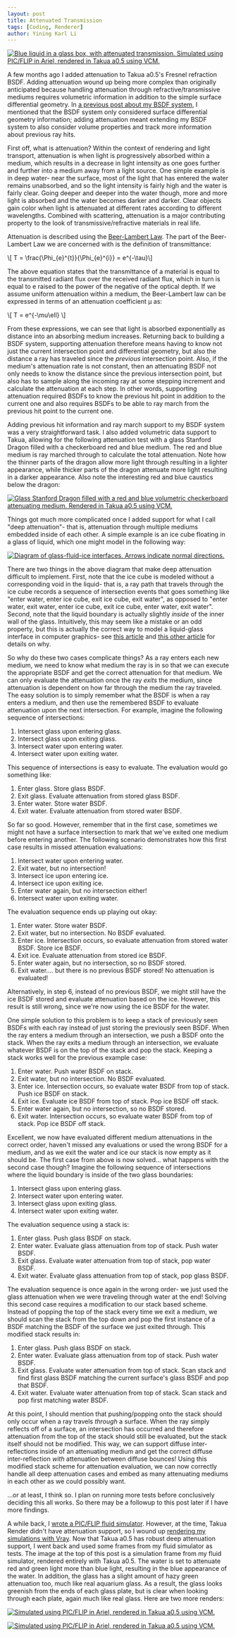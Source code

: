 ```yaml
---
layout: post
title: Attenuated Transmission
tags: [Coding, Renderer]
author: Yining Karl Li
---
```


[![Blue liquid in a glass box, with attenuated transmission. Simulated using PIC/FLIP in Ariel, rendered in Takua a0.5 using VCM.]({{site.url}}/content/images/2015/Jun/preview/fluid.2.jpg)]({{site.url}}/content/images/2015/Jun/fluid.2.png)

A few months ago I added attenuation to Takua a0.5's Fresnel refraction BSDF. Adding attenuation wound up being more complex than originally anticipated because handling attenuation through refractive/transmissive mediums requires volumetric information in addition to the simple surface differential geometry. In [a previous post about my BSDF system](http://blog.yiningkarlli.com/2015/03/bsdf-system.html), I mentioned that the BSDF system only considered surface differential geometry information; adding attenuation meant extending my BSDF system to also consider volume properties and track more information about previous ray hits.

First off, what is attenuation? Within the context of rendering and light transport, attenuation is when light is progressively absorbed within a medium, which results in a decrease in light intensity as one goes further and further into a medium away from a light source. One simple example is in deep water- near the surface, most of the light that has entered the water remains unabsorbed, and so the light intensity is fairly high and the water is fairly clear. Going deeper and deeper into the water though, more and more light is absorbed and the water becomes darker and darker. Clear objects gain color when light is attenuated at different rates according to different wavelengths. Combined with scattering, attenuation is a major contributing property to the look of transmissive/refractive materials in real life.

Attenuation is described using the [Beer-Lambert Law](https://en.wikipedia.org/wiki/Beer%E2%80%93Lambert_law). The part of the Beer-Lambert Law we are concerned with is the definition of transmittance:

<div>\[ T = \frac{\Phi_{e}^{t}}{\Phi_{e}^{i}} = e^{-\tau}\]</div>

The above equation states that the transmittance of a material is equal to the transmitted radiant flux over the received radiant flux, which in turn is equal to e raised to the power of the negative of the optical depth. If we assume uniform attenuation within a medium, the Beer-Lambert law can be expressed in terms of an attenuation coefficient μ as:

<div>\[ T = e^{-\mu\ell} \]</div>

From these expressions, we can see that light is absorbed exponentially as distance into an absorbing medium increases. Returning back to building a BSDF system, supporting attenuation therefore means having to know not just the current intersection point and differential geometry, but also the distance a ray has traveled since the _previous_ intersection point. Also, if the medium's attenuation rate is not constant, then an attenuating BSDF not only needs to know the distance since the previous intersection point, but also has to sample along the incoming ray at some stepping increment and calculate the attenuation at each step. In other words, supporting attenuation required BSDFs to know the previous hit point in addition to the current one and also requires BSDFs to be able to ray march from the previous hit point to the current one.

Adding previous hit information and ray march support to my BSDF system was a very straightforward task. I also added volumetric data support to Takua, allowing for the following attenuation test with a glass Stanford Dragon filled with a checkerboard red and blue medium. The red and blue medium is ray marched through to calculate the total attenuation. Note how the thinner parts of the dragon allow more light through resulting in a lighter appearance, while thicker parts of the dragon attenuate more light resulting in a darker appearance. Also note the interesting red and blue caustics below the dragon:

[![Glass Stanford Dragon filled with a red and blue volumetric checkerboard attenuating medium. Rendered in Takua a0.5 using VCM.]({{site.url}}/content/images/2015/Jun/preview/dragon_vcm.jpg)]({{site.url}}/content/images/2015/Jun/dragon_vcm.png)

Things got much more complicated once I added support for what I call "deep attenuation"- that is, attenuation through multiple mediums embedded inside of each other. A simple example is an ice cube floating in a glass of liquid, which one might model in the following way:

[![Diagram of glass-fluid-ice interfaces. Arrows indicate normal directions.]({{site.url}}/content/images/2015/Jun/preview/fluid_diagram_small.png)]({{site.url}}/content/images/2015/Jun/fluid_diagram.png)

There are two things in the above diagram that make deep attenuation difficult to implement. First, note that the ice cube is modeled without a corresponding void in the liquid- that is, a ray path that travels through the ice cube records a sequence of intersection events that goes something like "enter water, enter ice cube, exit ice cube, exit water", as opposed to "enter water, exit water, enter ice cube, exit ice cube, enter water, exit water". Second, note that the liquid boundary is actually slightly _inside_ of the inner wall of the glass. Intuitively, this may seem like a mistake or an odd property, but this is actually the correct way to model a liquid-glass interface in computer graphics- see [this article](http://adaptivesamples.com/2013/10/19/fluid-in-a-glass/) and [this other article](http://www.aversis.be/tutorials/vray/vray-20-glass-liquid-02.htm) for details on why.

So why do these two cases complicate things? As a ray enters each new medium, we need to know what medium the ray is in so that we can execute the appropriate BSDF and get the correct attenuation for that medium. We can only evaluate the attenuation once the ray _exits_ the medium, since attenuation is dependent on how far through the medium the ray traveled. The easy solution is to simply remember what the BSDF is when a ray enters a medium, and then use the remembered BSDF to evaluate attenuation upon the next intersection. For example, imagine the following sequence of intersections:

1. Intersect glass upon entering glass.
2. Intersect glass upon exiting glass.
3. Intersect water upon entering water.
4. Intersect water upon exiting water.

This sequence of intersections is easy to evaluate. The evaluation would go something like:

1. Enter glass. Store glass BSDF.
2. Exit glass. Evaluate attenuation from stored glass BSDF.
3. Enter water. Store water BSDF.
4. Exit water. Evaluate attenuation from stored water BSDF.

So far so good. However, remember that in the first case, sometimes we might not have a surface intersection to mark that we've exited one medium before entering another. The following scenario demonstrates how this first case results in missed attenuation evaluations:

1. Intersect water upon entering water.
2. Exit water, but no intersection!
3. Intersect ice upon entering ice.
4. Intersect ice upon exiting ice.
5. Enter water again, but no intersection either!
6. Intersect water upon exiting water.

The evaluation sequence ends up playing out okay:

1. Enter water. Store water BSDF.
2. Exit water, but no intersection. No BSDF evaluated.
3. Enter ice. Intersection occurs, so evaluate attenuation from stored water BSDF. Store ice BSDF.
4. Exit ice. Evaluate attenuation from stored ice BSDF.
5. Enter water again, but no intersection, so no BSDF stored.
6. Exit water.... but there is no previous BSDF stored! No attenuation is evaluated!

Alternatively, in step 6, instead of no previous BSDF, we might still have the ice BSDF stored and evaluate attenuation based on the ice. However, this result is still wrong, since we're now using the ice BSDF for the water.

One simple solution to this problem is to keep a stack of previously seen BSDFs with each ray instead of just storing the previously seen BSDF. When the ray enters a medium through an intersection, we push a BSDF onto the stack. When the ray exits a medium through an intersection, we evaluate whatever BSDF is on the top of the stack and pop the stack. Keeping a stack works well for the previous example case:

1. Enter water. Push water BSDF on stack.
2. Exit water, but no intersection. No BSDF evaluated.
3. Enter ice. Intersection occurs, so evaluate water BSDF from top of stack. Push ice BSDF on stack.
4. Exit ice. Evaluate ice BSDF from top of stack. Pop ice BSDF off stack.
5. Enter water again, but no intersection, so no BSDF stored.
6. Exit water. Intersection occurs, so evaluate water BSDF from top of stack. Pop ice BSDF off stack.

Excellent, we now have evaluated different medium attenuations in the correct order, haven't missed any evaluations or used the wrong BSDF for a medium, and as we exit the water and ice our stack is now empty as it should be. The first case from above is now solved... what happens with the second case though? Imagine the following sequence of intersections where the liquid boundary is inside of the two glass boundaries:

1. Intersect glass upon entering glass.
2. Intersect water upon entering water.
3. Intersect glass upon exiting glass.
4. Intersect water upon exiting water.

The evaluation sequence using a stack is:

1. Enter glass. Push glass BSDF on stack.
2. Enter water. Evaluate glass attenuation from top of stack. Push water BSDF.
3. Exit glass. Evaluate water attenuation from top of stack, pop water BSDF.
4. Exit water. Evaluate glass attenuation from top of stack, pop glass BSDF.

The evaluation sequence is once again in the wrong order- we just used the glass attenuation when we were traveling through water at the end! Solving this second case requires a modification to our stack based scheme. Instead of popping the top of the stack every time we exit a medium, we should scan the stack from the top down and pop the first instance of a BSDF matching the BSDF of the surface we just exited through. This modified stack results in:

1. Enter glass. Push glass BSDF on stack.
2. Enter water. Evaluate glass attenuation from top of stack. Push water BSDF.
3. Exit glass. Evaluate water attenuation from top of stack. Scan stack and find first glass BSDF matching the current surface's glass BSDF and pop that BSDF.
4. Exit water. Evaluate water attenuation from top of stack. Scan stack and pop first matching water BSDF.

At this point, I should mention that pushing/popping onto the stack should only occur when a ray travels _through_ a surface. When the ray simply reflects off of a surface, an intersection has occurred and therefore attenuation from the top of the stack should still be evaluated, but the stack itself should not be modified. This way, we can support diffuse inter-reflections inside of an attenuating medium and get the correct diffuse inter-reflection _with_ attenuation between diffuse bounces! Using this modified stack scheme for attenuation evaluation, we can now correctly handle all deep attenuation cases and embed as many attenuating mediums in each other as we could possibly want.

...or at least, I think so. I plan on running more tests before conclusively deciding this all works. So there may be a followup to this post later if I have more findings.

A while back, I [wrote a PIC/FLIP fluid simulator](http://blog.yiningkarlli.com/2014/01/flip-simulator.html). However, at the time, Takua Render didn't have attenuation support, so I wound up [rendering my simulations with Vray](http://blog.yiningkarlli.com/2014/02/flip-meshing-pipeline.html). Now that Takua a0.5 has robust deep attenuation support, I went back and used some frames from my fluid simulator as tests. The image at the top of this post is a simulation frame from my fluid simulator, rendered entirely with Takua a0.5. The water is set to attenuate red and green light more than blue light, resulting in the blue appearance of the water. In addition, the glass has a slight amount of hazy green attenuation too, much like real aquarium glass. As a result, the glass looks greenish from the ends of each glass plate, but is clear when looking through each plate, again much like real glass. Here are two more renders:

[![Simulated using PIC/FLIP in Ariel, rendered in Takua a0.5 using VCM.]({{site.url}}/content/images/2015/Jun/preview/fluid.0.jpg)]({{site.url}}/content/images/2015/Jun/fluid.0.png)

[![Simulated using PIC/FLIP in Ariel, rendered in Takua a0.5 using VCM.]({{site.url}}/content/images/2015/Jun/preview/fluid.1.jpg)]({{site.url}}/content/images/2015/Jun/fluid.1.png)
